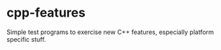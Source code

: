 
cpp-features
============

Simple test programs to exercise new C++ features, especially platform
specific stuff.

